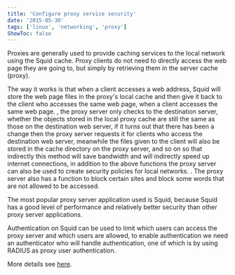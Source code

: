 ```yaml
---
title: 'Configure proxy service security'
date: '2015-05-30'
tags: ['linux', 'networking', 'proxy']
ShowToc: false
---
```


Proxies are generally used to provide caching services to the local network using the Squid cache. Proxy clients do not need to directly access the web page they are going to, but simply by retrieving them in the server cache (proxy).

The way it works is that when a client accesses a web address, Squid will store the web page files in the proxy's local cache and then give it back to the client who accesses the same web page, when a client accesses the same web page. , the proxy server only checks to the destination server, whether the objects stored in the local proxy cache are still the same as those on the destination web server, if it turns out that there has been a change then the proxy server requests it for clients who access the destination web server, meanwhile the files given to the client will also be stored in the cache directory on the proxy server, and so on so that indirectly this method will save bandwidth and will indirectly speed up internet connections, in addition to the above functions the proxy server can also be used to create security policies for local networks. . The proxy server also has a function to block certain sites and block some words that are not allowed to be accessed.

The most popular proxy server application used is Squid, because Squid has a good level of performance and relatively better security than other proxy server applications.

Authentication on Squid can be used to limit which users can access the proxy server and which users are allowed, to enable authentication we need an authenticator who will handle authentication, one of which is by using RADIUS as proxy user authentication.

More details see [here](https://onedrive.live.com/redir?resid=48dcd38b3e3b9734!729&authkey=!ANMSEOAUPH2nXTs&ithint=file%2cpdf).
